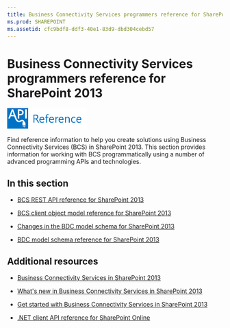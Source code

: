 ```yaml
---
title: Business Connectivity Services programmers reference for SharePoint 2013
ms.prod: SHAREPOINT
ms.assetid: cfc9bdf8-ddf3-40e1-83d9-dbd304cebd57
---
```



# Business Connectivity Services programmers reference for SharePoint 2013

  
    
    
![Class libraries and references](images/mod_icon_badge_reference.png)
  
    
    

  
    
    

  
    
    
Find reference information to help you create solutions using Business Connectivity Services (BCS) in SharePoint 2013.
This section provides information for working with BCS programmatically using a number of advanced programming APIs and technologies.
  
    
    


## In this section


-  [BCS REST API reference for SharePoint 2013](bcs-rest-api-reference-for-sharepoint-2013.md)
    
  
-  [BCS client object model reference for SharePoint 2013](bcs-client-object-model-reference-for-sharepoint-2013.md)
    
  
-  [Changes in the BDC model schema for SharePoint 2013](changes-in-the-bdc-model-schema-for-sharepoint-2013.md)
    
  
-  [BDC model schema reference for SharePoint 2013](bdc-model-schema-reference-for-sharepoint-2013.md)
    
  

## Additional resources


-  [Business Connectivity Services in SharePoint 2013](business-connectivity-services-in-sharepoint-2013.md)
    
  
-  [What's new in Business Connectivity Services in SharePoint 2013](what-s-new-in-business-connectivity-services-in-sharepoint-2013.md)
    
  
-  [Get started with Business Connectivity Services in SharePoint 2013](get-started-with-business-connectivity-services-in-sharepoint-2013.md)
    
  
-  [.NET client API reference for SharePoint Online](http://msdn.microsoft.com/library/88e5e1b9-eab2-4f3b-a3f2-75c96b86f1f4%28Office.15%29.aspx)
    
  

  
    
    


